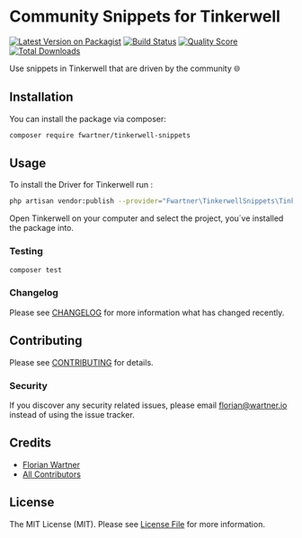 # Community Snippets for Tinkerwell

[![Latest Version on Packagist](https://img.shields.io/packagist/v/fwartner/tinkerwell-snippets.svg?style=flat-square)](https://packagist.org/packages/fwartner/tinkerwell-snippets)
[![Build Status](https://img.shields.io/travis/fwartner/tinkerwell-snippets/master.svg?style=flat-square)](https://travis-ci.org/fwartner/tinkerwell-snippets)
[![Quality Score](https://img.shields.io/scrutinizer/g/fwartner/tinkerwell-snippets.svg?style=flat-square)](https://scrutinizer-ci.com/g/fwartner/laravel-tinkerwell-snippets)
[![Total Downloads](https://img.shields.io/packagist/dt/fwartner/tinkerwell-snippets.svg?style=flat-square)](https://packagist.org/packages/fwartner/tinkerwell-snippets)

Use snippets in Tinkerwell that are driven by the community 🌐

## Installation

You can install the package via composer:

```bash
composer require fwartner/tinkerwell-snippets
```

## Usage

To install the Driver for Tinkerwell run :
```bash
php artisan vendor:publish --provider="Fwartner\TinkerwellSnippets\TinkerwellSnippetsServiceProvider"
```

Open Tinkerwell on your computer and select the project, you´ve installed the package into.

### Testing

``` bash
composer test
```

### Changelog

Please see [CHANGELOG](CHANGELOG.md) for more information what has changed recently.

## Contributing

Please see [CONTRIBUTING](CONTRIBUTING.md) for details.

### Security

If you discover any security related issues, please email florian@wartner.io instead of using the issue tracker.

## Credits

- [Florian Wartner](https://github.com/fwartner)
- [All Contributors](../../contributors)

## License

The MIT License (MIT). Please see [License File](LICENSE.md) for more information.
